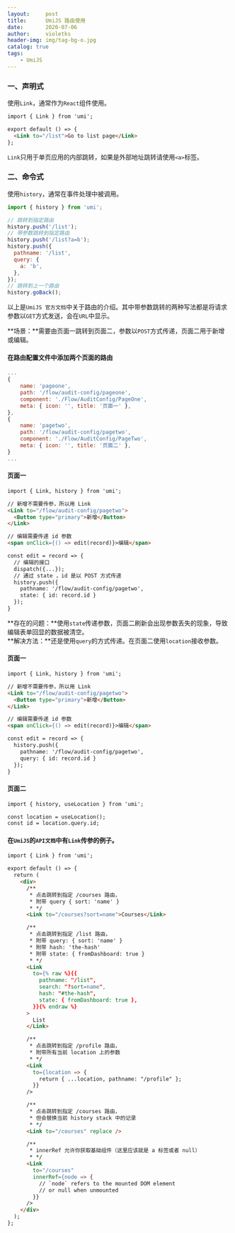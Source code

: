 ```yaml
---
layout:     post
title:      UmiJS 路由使用
date:       2020-07-06
author:     violetks
header-img: img/tag-bg-o.jpg
catalog: true
tags:
    - UmiJS
---
```


### 一、声明式

使用`Link`，通常作为`React`组件使用。<br>

```html
import { Link } from 'umi';

export default () => {
  <Link to="/list">Go to list page</Link>
};
```

`Link`只用于单页应用的内部跳转，如果是外部地址跳转请使用`<a>`标签。<br>

### 二、命令式

使用`history`，通常在事件处理中被调用。<br>

```javascript
import { history } from 'umi';

// 跳转到指定路由
history.push('/list');
// 带参数跳转到指定路由
history.push('/list?a=b');
history.push({
  pathname: '/list',
  query: {
    a: 'b',
  },
});
// 跳转到上一个路由
history.goBack();
```

以上是`UmiJS 官方文档`中关于路由的介绍。其中带参数跳转的两种写法都是将请求参数以`GET`方式发送，会在`URL`中显示。

**场景：**需要由页面一跳转到页面二，参数以`POST`方式传递，页面二用于新增或编辑。<br>

#### 在路由配置文件中添加两个页面的路由

```javascript
...
{
    name: 'pageone',
    path: '/flow/audit-config/pageone',
    component: './Flow/AuditConfig/PageOne',
    meta: { icon: '', title: '页面一' },
},
{
    name: 'pagetwo',
    path: '/flow/audit-config/pagetwo',
    component: './Flow/AuditConfig/PageTwo',
    meta: { icon: '', title: '页面二' },
}
...
```

#### 页面一

```html
import { Link, history } from 'umi';

// 新增不需要传参，所以用 Link
<Link to="/flow/audit-config/pagetwo">
  <Button type="primary">新增</Button>
</Link>

// 编辑需要传递 id 参数
<span onClick={() => edit(record)}>编辑</span>

const edit = record => {
  // 编辑的接口
  dispatch({...});
  // 通过 state ，id 是以 POST 方式传递
  history.push({
    pathname: '/flow/audit-config/pagetwo',
    state: { id: record.id }
  });
}
```

**存在的问题：**使用`state`传递参数，页面二刷新会出现参数丢失的现象，导致编辑表单回显的数据被清空。<br>
**解决方法：**还是使用`query`的方式传递。在页面二使用`location`接收参数。<br>

#### 页面一

```html
import { Link, history } from 'umi';

// 新增不需要传参，所以用 Link
<Link to="/flow/audit-config/pagetwo">
  <Button type="primary">新增</Button>
</Link>

// 编辑需要传递 id 参数
<span onClick={() => edit(record)}>编辑</span>

const edit = record => {
  history.push({
    pathname: '/flow/audit-config/pagetwo',
    query: { id: record.id }
  });
}
```

#### 页面二

```html
import { history, useLocation } from 'umi';

const location = useLocation();
const id = location.query.id;
```

#### 在`UmiJS`的`API文档`中有`Link`传参的例子。

```html
import { Link } from 'umi';

export default () => {
  return (
    <div>
      /**
       * 点击跳转到指定 /courses 路由，
       * 附带 query { sort: 'name' }
       * */
      <Link to="/courses?sort=name">Courses</Link>

      /**
       * 点击跳转到指定 /list 路由，
       * 附带 query: { sort: 'name' }
       * 附带 hash: 'the-hash'
       * 附带 state: { fromDashboard: true }
       * */
      <Link
        to={% raw %}{{
          pathname: "/list",
          search: "?sort=name",
          hash: "#the-hash",
          state: { fromDashboard: true },
        }}{% endraw %}
      >
        List
      </Link>

      /**
       * 点击跳转到指定 /profile 路由，
       * 附带所有当前 location 上的参数
       * */
      <Link
        to={location => {
          return { ...location, pathname: "/profile" };
        }}
      />

      /**
       * 点击跳转到指定 /courses 路由，
       * 但会替换当前 history stack 中的记录
       * */
      <Link to="/courses" replace />

      /**
       * innerRef 允许你获取基础组件（这里应该就是 a 标签或者 null）
       * */
      <Link
        to="/courses"
        innerRef={node => {
          // `node` refers to the mounted DOM element
          // or null when unmounted
        }}
      />
    </div>
  );
};
```